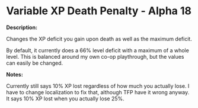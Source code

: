 # Variable XP Death Penalty - Alpha 18

**Description:**

Changes the XP deficit you gain upon death as well as the maximum deficit.

By default, it currently does a 66% level deficit with a maximum of a whole level. This is balanced around my own co-op playthrough, but the values can easily be changed.

**Notes:**

Currently still says 10% XP lost regardless of how much you actually lose. I have to change localization to fix that, although TFP have it wrong anyway. It says 10% XP lost when you actually lose 25%.